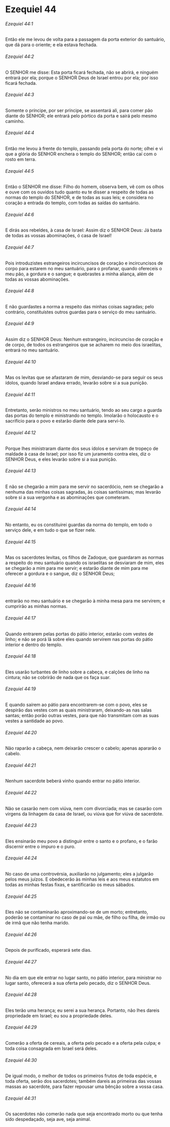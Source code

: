 # Ezequiel 44

###### Ezequiel 44:1

Então ele me levou de volta para a passagem da porta exterior do santuário, que dá para o oriente; e ela estava fechada.

###### Ezequiel 44:2

O SENHOR me disse: Esta porta ficará fechada, não se abrirá, e ninguém entrará por ela; porque o SENHOR Deus de Israel entrou por ela; por isso ficará fechada.

###### Ezequiel 44:3

Somente o príncipe, por ser príncipe, se assentará ali, para comer pão diante do SENHOR; ele entrará pelo pórtico da porta e sairá pelo mesmo caminho.

###### Ezequiel 44:4

Então me levou à frente do templo, passando pela porta do norte; olhei e vi que a glória do SENHOR enchera o templo do SENHOR; então caí com o rosto em terra.

###### Ezequiel 44:5

Então o SENHOR me disse: Filho do homem, observa bem, vê com os olhos e ouve com os ouvidos tudo quanto eu te disser a respeito de todas as normas do templo do SENHOR, e de todas as suas leis; e considera no coração a entrada do templo, com todas as saídas do santuário.

###### Ezequiel 44:6

E dirás aos rebeldes, à casa de Israel: Assim diz o SENHOR Deus: Já basta de todas as vossas abominações, ó casa de Israel!

###### Ezequiel 44:7

Pois introduzistes estrangeiros incircuncisos de coração e incircuncisos de corpo para estarem no meu santuário, para o profanar, quando ofereceis o meu pão, a gordura e o sangue; e quebrastes a minha aliança, além de todas as vossas abominações.

###### Ezequiel 44:8

E não guardastes a norma a respeito das minhas coisas sagradas; pelo contrário, constituístes outros guardas para o serviço do meu santuário.

###### Ezequiel 44:9

Assim diz o SENHOR Deus: Nenhum estrangeiro, incircunciso de coração e de corpo, de todos os estrangeiros que se acharem no meio dos israelitas, entrará no meu santuário.

###### Ezequiel 44:10

Mas os levitas que se afastaram de mim, desviando-se para seguir os seus ídolos, quando Israel andava errado, levarão sobre si a sua punição.

###### Ezequiel 44:11

Entretanto, serão ministros no meu santuário, tendo ao seu cargo a guarda das portas do templo e ministrando no templo. Imolarão o holocausto e o sacrifício para o povo e estarão diante dele para servi-lo.

###### Ezequiel 44:12

Porque lhes ministraram diante dos seus ídolos e serviram de tropeço de maldade à casa de Israel; por isso fiz um juramento contra eles, diz o SENHOR Deus, e eles levarão sobre si a sua punição.

###### Ezequiel 44:13

E não se chegarão a mim para me servir no sacerdócio, nem se chegarão a nenhuma das minhas coisas sagradas, às coisas santíssimas; mas levarão sobre si a sua vergonha e as abominações que cometeram.

###### Ezequiel 44:14

No entanto, eu os constituirei guardas da norma do templo, em todo o serviço dele, e em tudo o que se fizer nele.

###### Ezequiel 44:15

Mas os sacerdotes levitas, os filhos de Zadoque, que guardaram as normas a respeito do meu santuário quando os israelitas se desviaram de mim, eles se chegarão a mim para me servir; e estarão diante de mim para me oferecer a gordura e o sangue, diz o SENHOR Deus;

###### Ezequiel 44:16

entrarão no meu santuário e se chegarão à minha mesa para me servirem; e cumprirão as minhas normas.

###### Ezequiel 44:17

Quando entrarem pelas portas do pátio interior, estarão com vestes de linho; e não se porá lã sobre eles quando servirem nas portas do pátio interior e dentro do templo.

###### Ezequiel 44:18

Eles usarão turbantes de linho sobre a cabeça, e calções de linho na cintura; não se cobrirão de nada que os faça suar.

###### Ezequiel 44:19

E quando saírem ao pátio para encontrarem-se com o povo, eles se despirão das vestes com as quais ministraram, deixando-as nas salas santas; então porão outras vestes, para que não transmitam com as suas vestes a santidade ao povo.

###### Ezequiel 44:20

Não raparão a cabeça, nem deixarão crescer o cabelo; apenas apararão o cabelo.

###### Ezequiel 44:21

Nenhum sacerdote beberá vinho quando entrar no pátio interior.

###### Ezequiel 44:22

Não se casarão nem com viúva, nem com divorciada; mas se casarão com virgens da linhagem da casa de Israel, ou viúva que for viúva de sacerdote.

###### Ezequiel 44:23

Eles ensinarão meu povo a distinguir entre o santo e o profano, e o farão discernir entre o impuro e o puro.

###### Ezequiel 44:24

No caso de uma controvérsia, auxiliarão no julgamento; eles a julgarão pelos meus juízos. E obedecerão às minhas leis e aos meus estatutos em todas as minhas festas fixas, e santificarão os meus sábados.

###### Ezequiel 44:25

Eles não se contaminarão aproximando-se de um morto; entretanto, poderão se contaminar no caso de pai ou mãe, de filho ou filha, de irmão ou de irmã que não tenha marido.

###### Ezequiel 44:26

Depois de purificado, esperará sete dias.

###### Ezequiel 44:27

No dia em que ele entrar no lugar santo, no pátio interior, para ministrar no lugar santo, oferecerá a sua oferta pelo pecado, diz o SENHOR Deus.

###### Ezequiel 44:28

Eles terão uma herança; eu serei a sua herança. Portanto, não lhes dareis propriedade em Israel; eu sou a propriedade deles.

###### Ezequiel 44:29

Comerão a oferta de cereais, a oferta pelo pecado e a oferta pela culpa; e toda coisa consagrada em Israel será deles.

###### Ezequiel 44:30

De igual modo, o melhor de todos os primeiros frutos de toda espécie, e toda oferta, serão dos sacerdotes; também dareis as primeiras das vossas massas ao sacerdote, para fazer repousar uma bênção sobre a vossa casa.

###### Ezequiel 44:31

Os sacerdotes não comerão nada que seja encontrado morto ou que tenha sido despedaçado, seja ave, seja animal.

